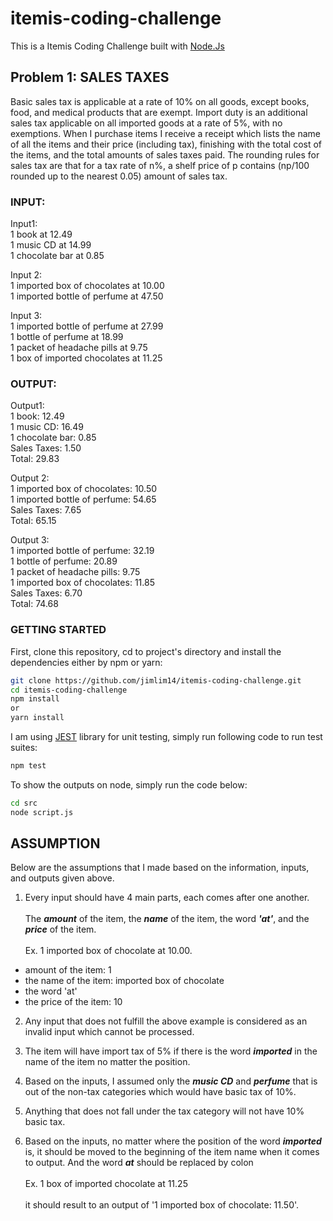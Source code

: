 # itemis-coding-challenge

This is a Itemis Coding Challenge built with [Node.Js](https://nodejs.org/en/)

## Problem 1: SALES TAXES

Basic sales tax is applicable at a rate of 10% on all goods, except books, food, and medical products that are exempt. Import duty is an additional sales tax applicable on all imported goods at a rate of 5%, with no exemptions. When I purchase items I receive a receipt which lists the name of all the items and their price (including tax), finishing with the total cost of the items, and the total amounts of sales taxes paid. The rounding rules for sales tax are that for a tax rate of n%, a shelf price of p contains (np/100 rounded up to the nearest 0.05) amount of sales tax.

### INPUT:

Input1:<br>
1 book at 12.49<br>
1 music CD at 14.99<br>
1 chocolate bar at 0.85<br>

Input 2:<br>
1 imported box of chocolates at 10.00<br>
1 imported bottle of perfume at 47.50<br>

Input 3:<br>
1 imported bottle of perfume at 27.99<br>
1 bottle of perfume at 18.99<br>
1 packet of headache pills at 9.75<br>
1 box of imported chocolates at 11.25<br>

### OUTPUT:
Output1:<br>
1 book: 12.49<br>
1 music CD: 16.49<br>
1 chocolate bar: 0.85<br>
Sales Taxes: 1.50<br>
Total: 29.83<br>

Output 2:<br>
1 imported box of chocolates: 10.50<br>
1 imported bottle of perfume: 54.65<br>
Sales Taxes: 7.65<br>
Total: 65.15<br>

Output 3:<br>
1 imported bottle of perfume: 32.19<br>
1 bottle of perfume: 20.89<br>
1 packet of headache pills: 9.75<br>
1 imported box of chocolates: 11.85<br>
Sales Taxes: 6.70<br>
Total: 74.68<br>

### GETTING STARTED

First, clone this repository, cd to project's directory and install the dependencies either by npm or yarn:

```bash
git clone https://github.com/jimlim14/itemis-coding-challenge.git
cd itemis-coding-challenge
npm install
or
yarn install
```

I am using [JEST](https://jestjs.io/) library for unit testing, simply run following code to run test suites:

```bash
npm test
```

To show the outputs on node, simply run the code below:

```bash
cd src
node script.js
```

## ASSUMPTION

Below are the assumptions that I made based on the information, inputs, and outputs given above.

1) Every input should have 4 main parts, each comes after one another.<br><br>
The ***amount*** of the item, the ***name*** of the item, the word ***'at'***, and the ***price*** of the item.<br><br>
Ex. 1 imported box of chocolate at 10.00.<br>
* amount of the item: 1
* the name of the item: imported box of chocolate
* the word 'at'
* the price of the item: 10

2) Any input that does not fulfill the above example is considered as an invalid input which cannot be processed.

3) The item will have import tax of 5% if there is the word ***imported*** in the name of the item no matter the position.

4) Based on the inputs, I assumed only the ***music CD*** and ***perfume*** that is out of the non-tax categories which would have basic tax of 10%.

5) Anything that does not fall under the tax category will not have 10% basic tax.

6) Based on the inputs, no matter where the position of the word ***imported*** is, it should be moved to the beginning of the item name when it comes to output. And the word ***at*** should be replaced by colon<br><br>
Ex. 1 box of imported chocolate at 11.25<br><br>
it should result to an output of '1 imported box of chocolate: 11.50'.


